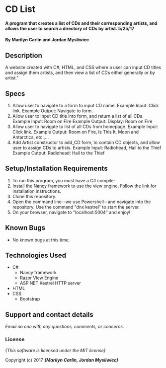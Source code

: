 # CD List

#### A program that creates a list of CDs and their corresponding artists, and allows the user to search a directory of CDs by artist. 5/25/17

#### By **Marilyn Carlin and Jordan Mysliwiec**

## Description

A website created with C#, HTML, and CSS where a user can input CD titles and assign them artists, and then view a list of CDs either generally or by artist."

## Specs

1. Allow user to navigate to a form to input CD name.
Example Input: Click link.
Example Output: Navigate to form.
2. Allow user to input CD title into form, and return a list of all CDs.
Example Input: Room on Fire
Example Output: Display: Room on Fire
3. Allow user to navigate to list of all CDs from homepage.
Example Input: Click link.
Example Output: Room on Fire, Is This It, Moon and Antarctica, etc.,...
4. Add Artist constructor to add_CD form, to contain CD objects, and allow user to assign CDs to artists.
Example Input: Radiohead, Hail to the Thief
Example Output: Radiohead: Hail to the Thief

## Setup/Installation Requirements

1. To run this program, you must have a C# compiler
2. Install the [Nancy](http://nancyfx.org/) framework to use the view engine. Follow the link for installation instructions.
3. Clone this repository.
4. Open the command line--we use Powershell--and navigate into the repository. Use the command "dnx kestrel" to start the server.
5. On your browser, navigate to "localhost:5004" and enjoy!

## Known Bugs
* No known bugs at this time.

## Technologies Used
* C#
  * Nancy framework
  * Razor View Engine
  * ASP.NET Kestrel HTTP server
* HTML
* CSS
  * Bootstrap

## Support and contact details

_Email no one with any questions, comments, or concerns._

### License

*{This software is licensed under the MIT license}*

Copyright (c) 2017 **_{Marilyn Carlin, Jordan Mysliwiec}_**

